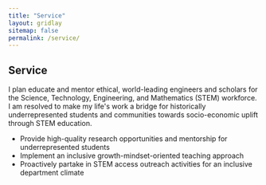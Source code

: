 ```yaml
---
title: "Service"
layout: gridlay
sitemap: false
permalink: /service/
---
```


<style>
.btn{
    margin-bottom:0;
}
.jumbotron{
    padding-bottom:0px;
    padding-top:5px;
    margin-top:10px;
    margin-bottom:10px
}
</style>

## Service

I plan educate 
and mentor ethical, world-leading engineers and scholars for the 
Science, Technology, Engineering, and Mathematics (STEM) workforce. 
I am resolved to make my life's work a bridge for historically 
underrepresented students and communities towards 
socio-economic uplift through STEM education.  

  * Provide high-quality research opportunities and mentorship for underrepresented students
  * Implement an inclusive growth-mindset-oriented teaching approach
  * Proactively partake in STEM access outreach activities for an 
    inclusive department climate


